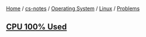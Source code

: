 [Home](https://mengxianbin.github.io) /
[cs-notes](https://mengxianbin.github.io/cs-notes/site) /
[Operating System](https://mengxianbin.github.io/cs-notes/site/Operating%20System) /
[Linux](https://mengxianbin.github.io/cs-notes/site/Operating%20System/Linux) /
[Problems](https://mengxianbin.github.io/cs-notes/site/Operating%20System/Linux/Problems)

## [CPU 100% Used](https://mengxianbin.github.io/cs-notes/site/Operating%20System/Linux/Problems/CPU%20100%25%20Used)
